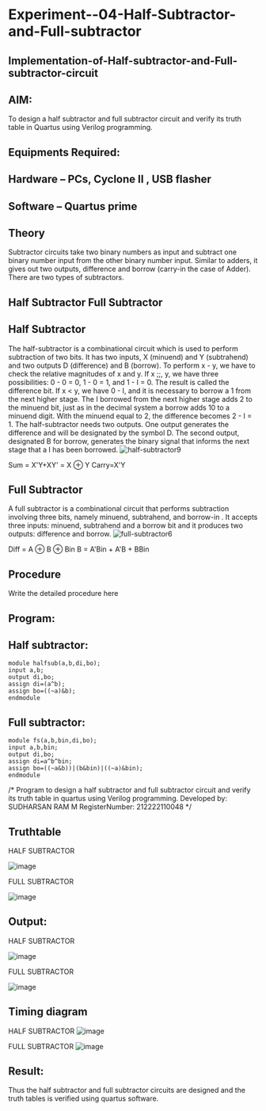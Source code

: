 # Experiment--04-Half-Subtractor-and-Full-subtractor
## Implementation-of-Half-subtractor-and-Full-subtractor-circuit
## AIM:
To design a half subtractor and full subtractor circuit and verify its truth table in Quartus using Verilog programming.

## Equipments Required:
## Hardware – PCs, Cyclone II , USB flasher
## Software – Quartus prime
## Theory
Subtractor circuits take two binary numbers as input and subtract one binary number input from the other binary number input. Similar to adders, it gives out two outputs, difference and borrow (carry-in the case of Adder). There are two types of subtractors.

## Half Subtractor Full Subtractor
## Half Subtractor
The half-subtractor is a combinational circuit which is used to perform subtraction of two bits. It has two inputs, X (minuend) and Y (subtrahend) and two outputs D (difference) and B (borrow). To perform x - y, we have to check the relative magnitudes of x and y. If x ;;, y, we have three possibilities: 0 - 0 = 0, 1 - 0 = 1, and 1 - I = 0. The result is called the difference bit. If x < y, we have 0 - I, and it is necessary to borrow a 1 from the next higher stage. The I borrowed from the next higher stage adds 2 to the minuend bit, just as in the decimal system a borrow adds 10 to a minuend digit. With the minuend equal to 2, the difference becomes 2 - I = 1. The half-subtractor needs two outputs. One output generates the difference and will be designated by the symbol D. The second output, designated B for borrow, generates the binary signal that informs the next stage that a I has been borrowed.
![half-subtractor9](https://user-images.githubusercontent.com/36288975/166112538-58c3bc7c-ee5d-4e6a-ac8d-8e8328efe27a.png)


Sum = X'Y+XY' = X ⊕ Y
Carry=X'Y

## Full Subtractor
A full subtractor is a combinational circuit that performs subtraction involving three bits, namely minuend, subtrahend, and borrow-in . It accepts three inputs: minuend, subtrahend and a borrow bit and it produces two outputs: difference and borrow. 
![full-subtractor6](https://user-images.githubusercontent.com/36288975/166112541-24c68359-3de8-4674-ae22-8272ffc385ed.png)


Diff = A ⊕ B ⊕ Bin B = A'Bin + A'B + BBin

## Procedure



Write the detailed procedure here 


## Program:

## Half subtractor:
```
module halfsub(a,b,di,bo);
input a,b;
output di,bo;
assign di=(a^b);
assign bo=((~a)&b);
endmodule 
```
## Full subtractor:
```
module fs(a,b,bin,di,bo);
input a,b,bin;
output di,bo;
assign di=a^b^bin;
assign bo=((~a&b))|(b&bin)|((~a)&bin);
endmodule
```
/*
Program to design a half subtractor and full subtractor circuit and verify its truth table in quartus using Verilog programming.
Developed by: SUDHARSAN RAM M
RegisterNumber: 212222110048 
*/

## Truthtable

HALF SUBTRACTOR

![image](https://github.com/Sudharsanram/Experiment--03-Half-Subtractor-and-Full-subtractor/assets/119393980/6fc6d4d8-5411-4b2a-88f2-622698d2b64e)

FULL SUBTRACTOR

![image](https://github.com/Sudharsanram/Experiment--03-Half-Subtractor-and-Full-subtractor/assets/119393980/82ea8260-0ab9-4635-b0a7-8f0ee2764b7d)


## Output:
HALF SUBTRACTOR

![image](https://github.com/Sudharsanram/Experiment--03-Half-Subtractor-and-Full-subtractor/assets/119393980/f4f042c0-7a73-4ea2-a004-fbeea417cde3)


FULL SUBTRACTOR

![image](https://github.com/Sudharsanram/Experiment--03-Half-Subtractor-and-Full-subtractor/assets/119393980/4308edc9-98ba-4b5c-af9b-1c129530535b)
## Timing diagram 

HALF SUBTRACTOR
![image](https://github.com/Sudharsanram/Experiment--03-Half-Subtractor-and-Full-subtractor/assets/119393980/4bb27be4-4192-46fd-aa4c-7e6f72016d2b)


FULL SUBTRACTOR
![image](https://github.com/Sudharsanram/Experiment--03-Half-Subtractor-and-Full-subtractor/assets/119393980/67088219-cdb4-4a54-823a-066a0e1c0b49)



## Result:
Thus the half subtractor and full subtractor circuits are designed and the truth tables is verified using quartus software.
